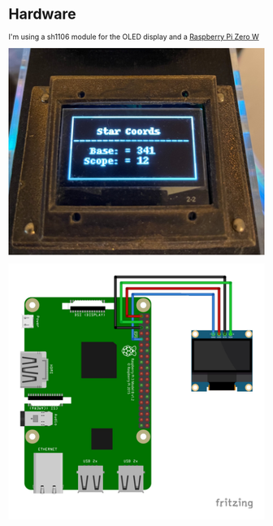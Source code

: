 # Hardware

I'm using a sh1106 module for the OLED display and a [Raspberry Pi Zero W](https://www.raspberrypi.com/products/raspberry-pi-zero-w/) 

![Example Running](IMG_0931.jpg "Live")

![Wiring](Raspberry_Pi_OLED_Display_128_64.jpg "RPi Wiring")
